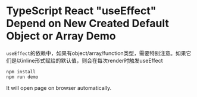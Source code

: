 TypeScript React "useEffect" Depend on New Created Default Object or Array Demo
========================================================

`useEffect`的依赖中，如果有object/array/function类型，需要特别注意。如果它们是以inline形式赋给的默认值，则会在每次render时触发useEffect

```
npm install
npm run demo
```

It will open page on browser automatically.
